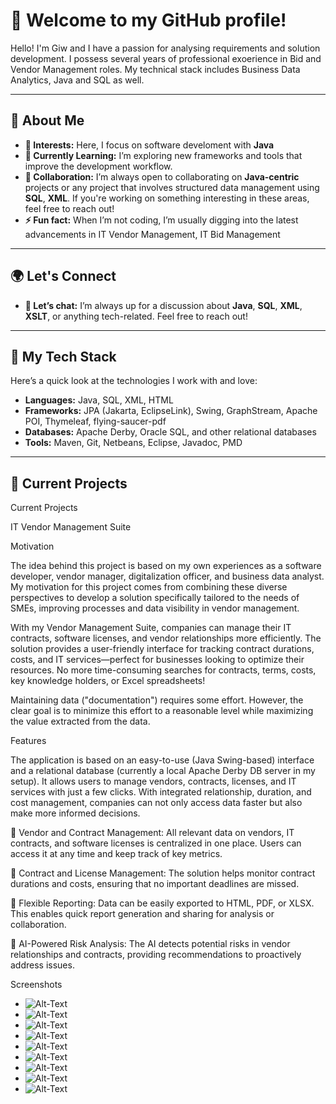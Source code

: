 # 👋 Welcome to my GitHub profile! 

Hello! I'm Giw and I have a passion for analysing requirements and solution development. I possess several years of professional exoerience in Bid and Vendor Management roles. My technical stack includes  Business Data Analytics, Java and SQL as well.

---

## 🚀 About Me

- **👀 Interests:** Here, I focus on software develoment with **Java** 
- **🌱 Currently Learning:** I’m exploring new frameworks and tools that improve the development workflow.
- **💞️ Collaboration:** I’m always open to collaborating on **Java-centric** projects or any project that involves structured data management using **SQL**, **XML**. 
                        If you're working on something interesting in these areas, feel free to reach out!
- **⚡ Fun fact:** When I’m not coding, I’m usually digging into the latest advancements in IT Vendor Management, IT Bid Management
---

## 🌍 Let's Connect
- **💬 Let’s chat:** I’m always up for a discussion about **Java**, **SQL**, **XML**, **XSLT**, or anything tech-related. Feel free to reach out!
---

## 🔧 My Tech Stack

Here’s a quick look at the technologies I work with and love:

- **Languages:** Java, SQL, XML, HTML
- **Frameworks:** JPA (Jakarta, EclipseLink), Swing, GraphStream, Apache POI, Thymeleaf, flying-saucer-pdf 
- **Databases:** Apache Derby, Oracle SQL, and other relational databases
- **Tools:** Maven, Git, Netbeans, Eclipse, Javadoc, PMD

---

## 🎯 Current Projects

Current Projects

IT Vendor Management Suite

Motivation

The idea behind this project is based on my own experiences as a software developer, vendor manager, digitalization officer, and business data analyst. My motivation for this project comes from combining these diverse perspectives to develop a solution specifically tailored to the needs of SMEs, improving processes and data visibility in vendor management.

With my Vendor Management Suite, companies can manage their IT contracts, software licenses, and vendor relationships more efficiently. The solution provides a user-friendly interface for tracking contract durations, costs, and IT services—perfect for businesses looking to optimize their resources. No more time-consuming searches for contracts, terms, costs, key knowledge holders, or Excel spreadsheets!

Maintaining data ("documentation") requires some effort. However, the clear goal is to minimize this effort to a reasonable level while maximizing the value extracted from the data.

Features

The application is based on an easy-to-use (Java Swing-based) interface and a relational database (currently a local Apache Derby DB server in my setup). It allows users to manage vendors, contracts, licenses, and IT services with just a few clicks. With integrated relationship, duration, and cost management, companies can not only access data faster but also make more informed decisions.

🔹 Vendor and Contract Management:
All relevant data on vendors, IT contracts, and software licenses is centralized in one place. Users can access it at any time and keep track of key metrics.

🔹 Contract and License Management:
The solution helps monitor contract durations and costs, ensuring that no important deadlines are missed.

🔹 Flexible Reporting:
Data can be easily exported to HTML, PDF, or XLSX. This enables quick report generation and sharing for analysis or collaboration.

🔹 AI-Powered Risk Analysis:
The AI detects potential risks in vendor relationships and contracts, providing recommendations to proactively address issues.


Screenshots 
- ![Alt-Text](Bildschirmfoto_18.png)
- ![Alt-Text](Bildschirmfoto_18.png)
- ![Alt-Text](Bildschirmfoto_17.png)
- ![Alt-Text](Bildschirmfoto_20.png)
- ![Alt-Text](Bild02.png)
- ![Alt-Text](Bild06.png)
- ![Alt-Text](Bildschirmfoto_24.png)
- ![Alt-Text](Bildschirmfoto_50.png)
- ![Alt-Text](Bild08.png)
